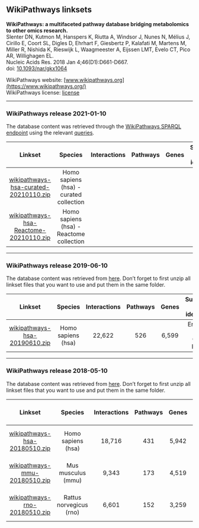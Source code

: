 ## WikiPathways linksets

**WikiPathways: a multifaceted pathway database bridging metabolomics to other omics research.<br/>**
Slenter DN, Kutmon M, Hanspers K, Riutta A, Windsor J, Nunes N, Mélius J, Cirillo E, Coort SL, Digles D, Ehrhart F, Giesbertz P, Kalafati M, Martens M, Miller R, Nishida K, Rieswijk L, Waagmeester A, Eijssen LMT, Evelo CT, Pico AR, Willighagen EL.<br/>
Nucleic Acids Res. 2018 Jan 4;46(D1):D661-D667.<br/>
doi: [10.1093/nar/gkx1064](http://doi.org/10.1093/nar/gkx1064)

WikiPathways website: [www.wikipathways.org](https://www.wikipathways.org/)<br/>
WikiPathways license: [license](https://www.wikipathways.org/index.php/WikiPathways:License_Terms)

---
### WikiPathways release 2021-01-10

The database content was retrieved through the [WikiPathways SPARQL endpoint](http://sparql.wikipathways.org/) using the relevant [queries](https://github.com/wikipathways/SPARQLQueries/tree/master/F.%20Datadump).

| Linkset | Species | Interactions | Pathways | Genes | Supported gene identifiers |
| :---: | :---: | :---: | :---: | :---: | :---: |
| [wikipathways-hsa-curated-20210110.zip](placeholder-link) | Homo sapiens (hsa) - curated collection |  |  |  | Ensembl, NCBI Gene, HGNC |
| [wikipathways-hsa-Reactome-20210110.zip](placeholder-link) | Homo sapiens (hsa) - Reactome collection | |  |  | Ensembl, NCBI Gene, HGNC |

---

### WikiPathways release 2019-06-10

The database content was retrieved from [here](http://data.wikipathways.org/20190610/). Don’t forget to first unzip all linkset files that you want to use and put them in the same folder.

| Linkset | Species | Interactions | Pathways | Genes | Supported gene identifiers |
| :---: | :---: | :---: | :---: | :---: | :---: |
| [wikipathways-hsa-20190610.zip](https://ndownloader.figshare.com/files/21623697?private_link=f491d68f327bf4978a74) | Homo sapiens (hsa) | 22,622 | 526 | 6,599 | Ensembl, NCBI Gene, HGNC |

---

### WikiPathways release 2018-05-10

The database content was retrieved from [here](http://data.wikipathways.org/20180510/). Don’t forget to first unzip all linkset files that you want to use and put them in the same folder.

| Linkset | Species | Interactions | Pathways | Genes | Supported gene identifiers |
| :---: | :---: | :---: | :---: | :---: | :---: |
| [wikipathways-hsa-20180510.zip](http://projects.bigcat.unimaas.nl/data/cytargetlinker/linksets/wikipathways/wikipathways-hsa-20180510.zip) | Homo sapiens (hsa) | 18,716 | 431 | 5,942 | Ensembl, NCBI Gene, HGNC |
| [wikipathways-mmu-20180510.zip](http://projects.bigcat.unimaas.nl/data/cytargetlinker/linksets/wikipathways/wikipathways-mmu-20180510.zip) | Mus musculus (mmu) | 9,343 | 173 | 4,519 | Ensembl, NCBI Gene, HGNC |
| [wikipathways-rno-20180510.zip](http://projects.bigcat.unimaas.nl/data/cytargetlinker/linksets/wikipathways/wikipathways-rno-20180510.zip) | Rattus norvegicus (rno) | 6,601 | 152 | 3,259 | Ensembl, NCBI Gene, HGNC |
